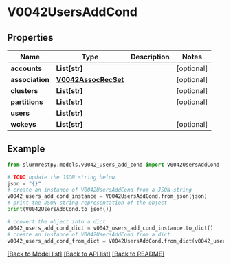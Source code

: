 # V0042UsersAddCond


## Properties

Name | Type | Description | Notes
------------ | ------------- | ------------- | -------------
**accounts** | **List[str]** |  | [optional]
**association** | [**V0042AssocRecSet**](V0042AssocRecSet.md) |  | [optional]
**clusters** | **List[str]** |  | [optional]
**partitions** | **List[str]** |  | [optional]
**users** | **List[str]** |  |
**wckeys** | **List[str]** |  | [optional]

## Example

```python
from slurmrestpy.models.v0042_users_add_cond import V0042UsersAddCond

# TODO update the JSON string below
json = "{}"
# create an instance of V0042UsersAddCond from a JSON string
v0042_users_add_cond_instance = V0042UsersAddCond.from_json(json)
# print the JSON string representation of the object
print(V0042UsersAddCond.to_json())

# convert the object into a dict
v0042_users_add_cond_dict = v0042_users_add_cond_instance.to_dict()
# create an instance of V0042UsersAddCond from a dict
v0042_users_add_cond_from_dict = V0042UsersAddCond.from_dict(v0042_users_add_cond_dict)
```
[[Back to Model list]](../README.md#documentation-for-models) [[Back to API list]](../README.md#documentation-for-api-endpoints) [[Back to README]](../README.md)


